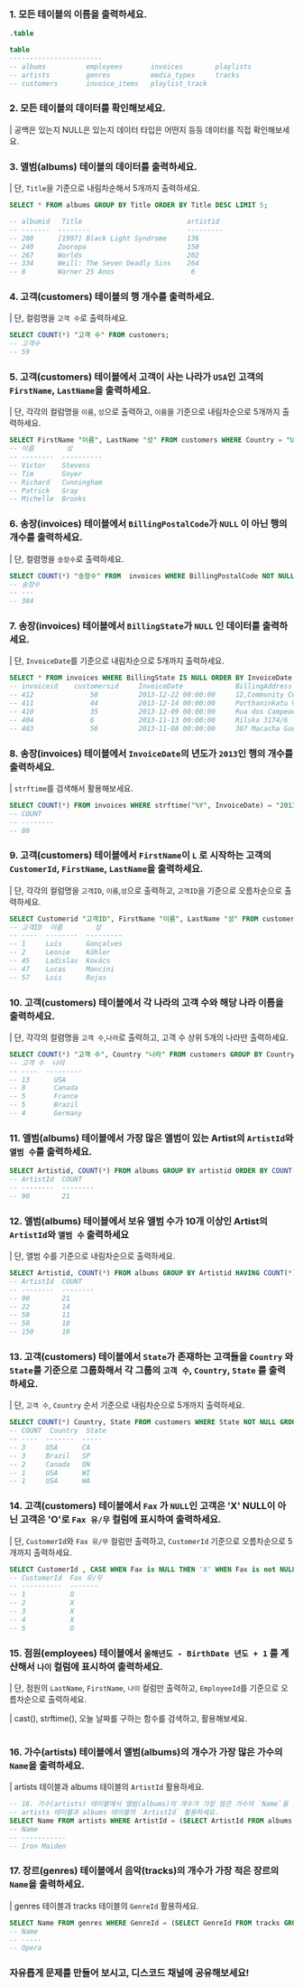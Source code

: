 ### 1. 모든 테이블의 이름을 출력하세요.
```sql
.table

table
-----------------------
-- albums          employees       invoices        playlists
-- artists         genres          media_types     tracks
-- customers       invoice_items   playlist_track
```

### 2. 모든 테이블의 데이터를 확인해보세요.

| 공백은 있는지 NULL은 있는지 데이터 타입은 어떤지 등등 데이터를 직접 확인해보세요.


### 3. 앨범(albums) 테이블의 데이터를 출력하세요.
| 단, `Title`을 기준으로 내림차순해서 5개까지 출력하세요.

```sql
SELECT * FROM albums GROUP BY Title ORDER BY Title DESC LIMIT 5; 

-- albumid   Title                          artistid
-- -------  --------                        ---------
-- 208      [1997] Black Light Syndrome     136
-- 240      Zooropa                         150
-- 267      Worlds                          202
-- 334      Weill: The Seven Deadly Sins    264
-- 8        Warner 25 Anos                   6
```

### 4. 고객(customers) 테이블의 행 개수를 출력하세요.
| 단, 컬럼명을 `고객 수`로 출력하세요.

```sql
SELECT COUNT(*) "고객 수" FROM customers;
-- 고객수
-- 59
```

### 5. 고객(customers) 테이블에서 고객이 사는 나라가 `USA`인 고객의 `FirstName`, `LastName`을 출력하세요.
| 단, 각각의 컬럼명을 `이름`, `성`으로 출력하고, `이름`을 기준으로 내림차순으로 5개까지 출력하세요.

```sql
SELECT FirstName "이름", LastName "성" FROM customers WHERE Country = "USA" ORDER BY "이름" DESC LIMIT 5;
-- 이름        성         
-- --------  ----------
-- Victor    Stevens   
-- Tim       Goyer     
-- Richard   Cunningham
-- Patrick   Gray      
-- Michelle  Brooks
```

### 6. 송장(invoices) 테이블에서 `BillingPostalCode`가 `NULL` 이 아닌 행의 개수를 출력하세요.
| 단, 컬렴명을 `송장수`로 출력하세요.

```sql
SELECT COUNT(*) "송장수" FROM  invoices WHERE BillingPostalCode NOT NULL;
-- 송장수
-- ---
-- 384
```

### 7. 송장(invoices) 테이블에서 `BillingState`가 `NULL` 인 데이터를 출력하세요.
| 단, `InvoiceDate`를 기준으로 내림차순으로 5개까지 출력하세요.

```sql
SELECT * FROM invoices WHERE BillingState IS NULL ORDER BY InvoiceDate DESC LIMIT 5;
-- invoiceid    customersid     InvoiceDate             BillingAddress                              BillingCity     BillingCountry      BillingpostalCode   Total
-- 412              58          2013-12-22 00:00:00     12,Community Centre                         Delhi           India               110017              1.99
-- 411              44          2013-12-14 00:00:00     Porthaninkatu 9                             Helsinki        Finland             00530               13.86
-- 410              35          2013-12-09 00:00:00     Rua dos Campeoes Europeus de Viena, 4350    Porto           Portugal                                8.91
-- 404              6           2013-11-13 00:00:00     Rilska 3174/6                               Prague          Czech Republic      14300               25.86
-- 403              56          2013-11-08 00:00:00     307 Macacha Guemes                          Buenos Aires    Argentina           1106                8.91
```

### 8. 송장(invoices) 테이블에서 `InvoiceDate`의 년도가 `2013`인 행의 개수를 출력하세요.
| `strftime`를 검색해서 활용해보세요.

```sql
SELECT COUNT(*) FROM invoices WHERE strftime("%Y", InvoiceDate) = "2013";
-- COUNT
-- --------
-- 80  
```

### 9. 고객(customers) 테이블에서 `FirstName`이 `L` 로 시작하는 고객의 `CustomerId`, `FirstName`, `LastName`을 출력하세요.
| 단, 각각의 컬럼명을 `고객ID`, `이름`,`성`으로 출력하고, `고객ID`을 기준으로 오름차순으로 출력하세요.

```sql
SELECT Customerid "고객ID", FirstName "이름", LastName "성" FROM customers WHERE FirstName LIKE "L%" ORDER BY 고객ID;
-- 고객ID  이름        성        
-- ----  --------  ---------
-- 1     Luís      Gonçalves
-- 2     Leonie    Köhler   
-- 45    Ladislav  Kovács   
-- 47    Lucas     Mancini  
-- 57    Luis      Rojas
```

### 10. 고객(customers) 테이블에서 각 나라의 고객 수와 해당 나라 이름을 출력하세요.
| 단, 각각의 컬렴명을 `고객 수`,`나라`로 출력하고, 고객 수 상위 5개의 나라만 출력하세요.
```sql
SELECT COUNT(*) "고객 수", Country "나라" FROM customers GROUP BY Country ORDER BY "고객 수" DESC LIMIT 5;
-- 고객 수  나라
-- ----  ---------
-- 13      USA
-- 8       Canada
-- 5       France
-- 5       Brazil
-- 4       Germany
```

### 11. 앨범(albums) 테이블에서 가장 많은 앨범이 있는 Artist의 `ArtistId`와 `앨범 수`를 출력하세요.
```sql
SELECT Artistid, COUNT(*) FROM albums GROUP BY artistid ORDER BY COUNT(*) DESC LIMIT 1;
-- ArtistId  COUNT
-- --------  --------
-- 90        21 
```

### 12. 앨범(albums) 테이블에서 보유 앨범 수가 10개 이상인 Artist의 `ArtistId`와 `앨범 수` 출력하세요
| 단, 앨범 수를 기준으로 내림차순으로 출력하세요.

```sql 
SELECT Artistid, COUNT(*) FROM albums GROUP BY Artistid HAVING COUNT(*) >= 10 ORDER BY COUNT(*) DESC;
-- ArtistId  COUNT
-- --------  --------
-- 90        21
-- 22        14
-- 58        11
-- 50        10
-- 150       10
```

### 13. 고객(customers) 테이블에서 `State`가 존재하는 고객들을 `Country` 와 `State`를 기준으로 그룹화해서 각 그룹의 `고객 수`, `Country`, `State` 를 출력하세요.
| 단, `고객 수`, `Country` 순서 기준으로 내림차순으로 5개까지 출력하세요.

```sql 
SELECT COUNT(*) Country, State FROM customers WHERE State NOT NULL GROUP BY Country, State ORDER BY COUNT(*) DESC LIMIT 5;
-- COUNT  Country  State
-- ----  -------  -----
-- 3     USA      CA   
-- 3     Brazil   SP   
-- 2     Canada   ON   
-- 1     USA      WI   
-- 1     USA      WA 
```

### 14.  고객(customers) 테이블에서 `Fax` 가 `NULL`인 고객은 'X' NULL이 아닌 고객은 'O'로 `Fax 유/무` 컬럼에 표시하여 출력하세요.
| 단, `CustomerId`와 `Fax 유/무` 컬럼만 출력하고, `CustomerId` 기준으로 오름차순으로 5개까지 출력하세요. 

```sql 
SELECT CustomerId , CASE WHEN Fax is NULL THEN 'X' WHEN Fax is not NULL THEN 'O' END "Fax 유/무" FROM customers ORDER BY CustomerId LIMIT 5;
-- CustomerId  Fax 유/무
-- ----------  -------
-- 1           O      
-- 2           X      
-- 3           X      
-- 4           X      
-- 5           O
```

### 15. 점원(employees) 테이블에서 `올해년도 - BirthDate 년도 + 1` 를 계산해서 `나이` 컬럼에 표시하여 출력하세요.
| 단, 점원의 `LastName`, `FirstName`, `나이` 컬럼만 출력하고, `EmployeeId`를 기준으로 오름차순으로 출력하세요.

| cast(), strftime(), 오늘 날짜를 구하는 함수를 검색하고, 활용해보세요.
```sql 
```

### 16. 가수(artists) 테이블에서 앨범(albums)의 개수가 가장 많은 가수의 `Name`을 출력하세요.
| artists 테이블과 albums 테이블의 `ArtistId` 활용하세요.
```sql 
-- 16. 가수(artists) 테이블에서 앨범(albums)의 개수가 가장 많은 가수의 `Name`을 출력하세요.
-- artists 테이블과 albums 테이블의 `ArtistId` 활용하세요.
SELECT Name FROM artists WHERE ArtistId = (SELECT ArtistId FROM albums GROUP BY ArtistId HAVING COUNT(*) ORDER BY COUNT(*) DESC LIMIT 1);
-- Name       
-- -----------
-- Iron Maiden
```

### 17. 장르(genres) 테이블에서 음악(tracks)의 개수가 가장 적은 장르의 `Name`을 출력하세요.
| genres 테이블과 tracks 테이블의 `GenreId` 활용하세요.

```sql 
SELECT Name FROM genres WHERE GenreId = (SELECT GenreId FROM tracks GROUP BY GenreId HAVING COUNT(*) ORDER BY COUNT(*) LIMIT 1);
-- Name 
-- -----
-- Opera
```


### 자유롭게 문제를 만들어 보시고, 디스코드 채널에 공유해보세요!
